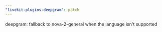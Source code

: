 ```yaml
---
"livekit-plugins-deepgram": patch
---
```


deepgram: fallback to nova-2-general when the language isn't supported
